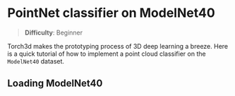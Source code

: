 # PointNet classifier on ModelNet40

> **Difficulty**: Beginner

Torch3d makes the prototyping process of 3D deep learning a breeze. Here is a
quick tutorial of how to implement a point cloud classifier on the `ModelNet40`
dataset.


## Loading ModelNet40
